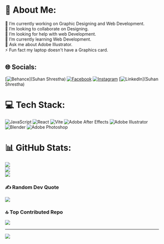 # 💫 About Me:
🔭 I’m currently working on Graphic Designing and Web Development.<br>👯 I’m looking to collaborate on Designing.<br>🤝 I’m looking for help with web Development.<br>🌱 I’m currently learning Web Development.<br>💬 Ask me about Adobe Illustrator.<br>⚡ Fun fact my laptop doesn't have a Graphics card.


## 🌐 Socials:
[![Behance](https://img.shields.io/badge/Behance-1769ff?logo=behance&logoColor=white)](Suhan Shrestha) [![Facebook](https://img.shields.io/badge/Facebook-%231877F2.svg?logo=Facebook&logoColor=white)](https://facebook.com/scu_riyu) [![Instagram](https://img.shields.io/badge/Instagram-%23E4405F.svg?logo=Instagram&logoColor=white)](https://instagram.com/scu_riyu) [![LinkedIn](https://img.shields.io/badge/LinkedIn-%230077B5.svg?logo=linkedin&logoColor=white)](Suhan Shrestha) 

# 💻 Tech Stack:
![JavaScript](https://img.shields.io/badge/javascript-%23323330.svg?style=for-the-badge&logo=javascript&logoColor=%23F7DF1E) ![React](https://img.shields.io/badge/react-%2320232a.svg?style=for-the-badge&logo=react&logoColor=%2361DAFB) ![Vite](https://img.shields.io/badge/vite-%23646CFF.svg?style=for-the-badge&logo=vite&logoColor=white) ![Adobe After Effects](https://img.shields.io/badge/Adobe%20After%20Effects-9999FF.svg?style=for-the-badge&logo=Adobe%20After%20Effects&logoColor=white) ![Adobe Illustrator](https://img.shields.io/badge/adobe%20illustrator-%23FF9A00.svg?style=for-the-badge&logo=adobe%20illustrator&logoColor=white) ![Blender](https://img.shields.io/badge/blender-%23F5792A.svg?style=for-the-badge&logo=blender&logoColor=white) ![Adobe Photoshop](https://img.shields.io/badge/adobe%20photoshop-%2331A8FF.svg?style=for-the-badge&logo=adobe%20photoshop&logoColor=white)
# 📊 GitHub Stats:
![](https://github-readme-stats.vercel.app/api?username=scuriyu&theme=dark&hide_border=false&include_all_commits=false&count_private=false)<br/>
![](https://github-readme-streak-stats.herokuapp.com/?user=scuriyu&theme=dark&hide_border=false)<br/>
![](https://github-readme-stats.vercel.app/api/top-langs/?username=scuriyu&theme=dark&hide_border=false&include_all_commits=false&count_private=false&layout=compact)

### ✍️ Random Dev Quote
![](https://quotes-github-readme.vercel.app/api?type=horizontal&theme=radical)

### 🔝 Top Contributed Repo
![](https://github-contributor-stats.vercel.app/api?username=scuriyu&limit=5&theme=dark&combine_all_yearly_contributions=true)

---
[![](https://visitcount.itsvg.in/api?id=scuriyu&icon=0&color=0)](https://visitcount.itsvg.in)

<!-- Proudly created with GPRM ( https://gprm.itsvg.in ) -->
